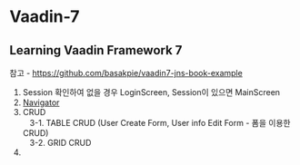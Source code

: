# Vaadin-7
Learning Vaadin Framework 7
----------------
참고 - https://github.com/basakpie/vaadin7-jns-book-example


1. Session 확인하여 없을 경우 LoginScreen, Session이 있으면 MainScreen
2. <a href="https://vaadin.com/docs/v7/framework/advanced/advanced-navigator.html">Navigator</a>
3. CRUD
<br />&nbsp;&nbsp;&nbsp;3-1. TABLE CRUD (User Create Form, User info Edit Form - 폼을 이용한 CRUD)
<br />&nbsp;&nbsp;&nbsp;3-2. GRID CRUD
4.
